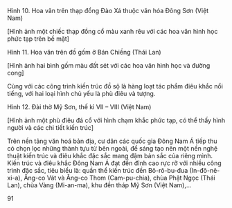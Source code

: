Hình 10. Hoa văn trên thạp đồng Đào Xá thuộc văn hóa Đông Sơn (Việt Nam)

[Hình ảnh một chiếc thạp đồng cổ màu xanh rêu với các hoa văn hình học phức tạp trên bề mặt]

Hình 11. Hoa văn trên đồ gốm ở Bán Chiềng (Thái Lan)

[Hình ảnh hai bình gốm màu đất sét với các hoa văn hình học và đường cong]

Cùng với các công trình kiến trúc đồ sộ là hàng loạt tác phẩm điêu khắc nổi tiếng, với hai loại hình chủ yếu là phù điêu và tượng.

Hình 12. Đài thờ Mỹ Sơn, thế kỉ VII – VIII (Việt Nam)

[Hình ảnh một phù điêu đá cổ với hình chạm khắc phức tạp, có thể thấy hình người và các chi tiết kiến trúc]

Trên nền tảng văn hoá bản địa, cư dân các quốc gia Đông Nam Á tiếp thu có chọn lọc những thành tựu từ bên ngoài, để sáng tạo nên một nền nghệ thuật kiến trúc và điêu khắc đặc sắc mang đậm bản sắc của riêng mình. Kiến trúc và điêu khắc Đông Nam Á đạt đến đỉnh cao rực rỡ với nhiều công trình đặc sắc, tiêu biểu là: quần thể kiến trúc đền Bô-rô-bu-đua (In-đô-nê-xi-a), Ăng-co Vát và Ăng-co Thom (Cam-pu-chia), chùa Phật Ngọc (Thái Lan), chùa Vàng (Mi-an-ma), khu đền tháp Mỹ Sơn (Việt Nam),...

91